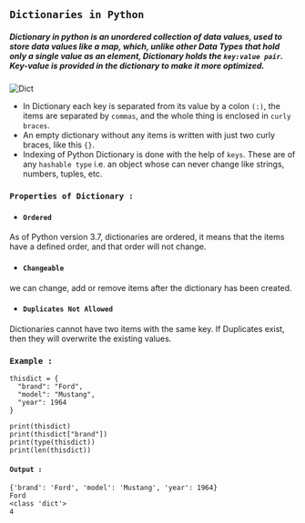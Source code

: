 ##  **`Dictionaries in Python`**

##### Dictionary in python is an unordered collection of data values, used to store data values like a map, which, unlike other Data Types that hold only a single value as an element, Dictionary holds the `key:value pair`. Key-value is provided in the dictionary to make it more optimized. 

![Dict](https://www.digitalvidya.com/wp-content/uploads/2019/03/Image-3-4.png)

- In Dictionary each key is separated from its value by a colon `(:)`, the items are separated by `commas`, and the whole thing is enclosed in `curly braces`. 
- An empty dictionary without any items is written with just two curly braces, like this `{}`.
- Indexing of Python Dictionary is done with the help of `keys`. These are of any `hashable type` i.e. an object whose can never change like strings, numbers, tuples, etc.

### `Properties of Dictionary : ` 

- #### `Ordered` 
As of Python version 3.7, dictionaries are ordered, it means that the items have a defined order, and that order will not change.

- #### `Changeable`
we can change, add or remove items after the dictionary has been created.

- #### `Duplicates Not Allowed`
Dictionaries cannot have two items with the same key. If Duplicates exist, then they will overwrite the existing values.


### `Example : `

```
thisdict = {
  "brand": "Ford",
  "model": "Mustang",
  "year": 1964
}

print(thisdict)
print(thisdict["brand"])
print(type(thisdict))
print(len(thisdict))
```

#### `Output : `

```
{'brand': 'Ford', 'model': 'Mustang', 'year': 1964}
Ford
<class 'dict'>
4
```